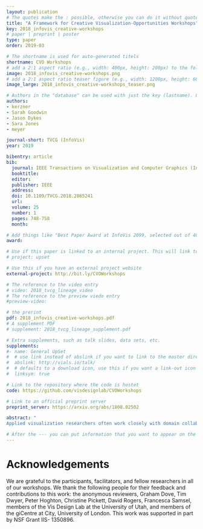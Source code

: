```yaml
---
layout: publication
# The quotes make the : possible, otherwise you can do it without quotes
title: "A Framework for Creative Visualization-Opportunities Workshops"
key: 2018_infovis_creative-workshops
# paper | preprint | poster
type: paper
order: 2019-03

# The shortname is used for auto-generated titels
shortname: CVO Workshops
# add a 2:1 aspect ratio (e.g., width: 400px, height: 200px) to the folder /assets/images/papers/
image: 2018_infovis_creative-workshops.png
# add a 2:1 aspect ratio teaser figure (e.g., width: 1200px, height: 600px) to the folder /assets/images/papers/
image_large: 2018_infovis_creative-workshops_teaser.png

# Authors in the "database" can be used with just the key (lastname). Others can be written properly.
authors:
- kerzner
- Sarah Goodwin
- Jason Dykes
- Sara Jones
- meyer

journal-short: TVCG (InfoVis)
year: 2019

bibentry: article
bib:
  journal: IEEE Transactions on Visualization and Computer Graphics (InfoVis)
  booktitle:
  editor:
  publisher: IEEE
  address:
  doi: 10.1109/TVCG.2018.2865241
  url:
  volume: 25
  number: 1
  pages: 748-758
  month:

# Add things like "Best Paper Award at InfoVis 2099, selected out of 4000 submissions"
award:

# Use if this paper is linked to an internal project. This will link to the project site
# project: upset

# Use this if you have an external project website
external-project: http://bit.ly/CVOWorkshops

# The reference to the video entry
# video: 2018_tvcg_lineage_video
# The reference to the preview viedo entry
#preview-video:

# the prerint
pdf: 2018_infovis_creative-workshops.pdf
# A supplement PDF
# supplement: 2018_tvcg_lineage_supplement.pdf

# Extra supplements, such as talk slides, data sets, etc.
supplements:
#- name: General UpSet
#  # use link instead of abslink if you want to link to the master directory
#  abslink: http://vials.io/talk/
#  # defaults to a download icon, use this if you want a link-out icon
#  linksym: true

# Link to the repository where the code is hostet
code: https://github.com/visdesignlab/CVOWorkshops

# Link to an official preprint server
preprint_server: https://arxiv.org/abs/1808.02502

abstract: "
Applied visualization researchers often work closely with domain collaborators to explore new and useful applications of visualization. The early stages of collaborations are typically time consuming for all stakeholders as researchers piece together an understanding of domain challenges from disparate discussions and meetings. A number of recent projects, however, report on the use of creative visualization-opportunities (CVO) workshops to accelerate the early stages of applied work, eliciting a wealth of requirements in a few days of focused work. Yet, there is no established guidance for how to use such workshops effectively. In this paper, we present the results of a 2-year collaboration in which we analyzed the use of 17 workshops in 10 visualization contexts. Its primary contribution is a framework for CVO workshops that: 1) identifies a process model for using workshops; 2) describes a structure of what happens within effective workshops; 3) recommends 25 actionable guidelines for future workshops; and 4) presents an example workshop and workshop methods. The creation of this framework exemplifies the use of critical reflection to learn about visualization in practice from diverse studies and experience."

# After the --- you can put information that you want to appear on the website using markdown formatting or HTML. A good example are acknowledgements, extra references, an erratum, etc.
---
```



# Acknowledgements

We are grateful to the participants, facilitators, and fellow researchers
in all of our workshops. We thank the following people for their
feedback and contributions to this work: the anonymous reviewers,
Graham Dove, Tim Dwyer, Peter Hoghton, Christine Pickett, David
Rogers, Francesca Samsel, members of the Vis Design Lab at the
University of Utah, and members of the giCentre at City, University
of London. This work was supported in part by NSF Grant IIS-
1350896.
